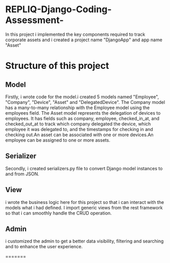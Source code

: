 # REPLIQ-Django-Coding-Assessment-
In this project i implemented the key components required to track corporate assets and i created a project name "DjangoApp" and app name "Asset" 

# Structure of this project
## Model
Firstly, i wrote code for the model.i created 5 models named "Employee", "Company", "Device", "Asset" and "DelegatedDevice".
The Company model has a many-to-many relationship with the Employee model using the employees field.
The Asset model represents the delegation of devices to employees. It has fields such as company, employee, checked_in_at, and checked_out_at to track which company delegated the device, which employee it was delegated to, and the timestamps for checking in and checking out.An asset can be associated with one or more devices.An employee can be assigned to one or more assets.

## Serializer
Secondly, i created serializers.py file to convert Django model instances to and from JSON.

## View
i wrote the business logic here for this project so that i can interact with the models what i had defined. I import generic views from the rest framework so that i can smoothly handle the CRUD operation. 

## Admin
i customized the admin to get a better data visibility, filtering and searching and to enhance the user experience.

=======

